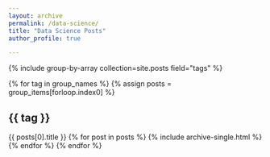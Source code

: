 ```yaml
---
layout: archive
permalink: /data-science/
title: "Data Science Posts"
author_profile: true

---
```



{% include group-by-array collection=site.posts field="tags" %}

{% for tag in group_names %}
  {% assign posts = group_items[forloop.index0] %}
  <h2 id="{{ tag | slugify }}" class="archive__subtitle">{{ tag }}</h2>
  {{ posts[0].title }}
  {% for post in posts %}
    {% include archive-single.html %}
  {% endfor %}
{% endfor %}

